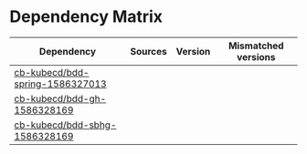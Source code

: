 # Dependency Matrix

Dependency | Sources | Version | Mismatched versions
---------- | ------- | ------- | -------------------
[cb-kubecd/bdd-spring-1586327013](https://github.com/cb-kubecd/bdd-spring-1586327013.git) |  | []() | 
[cb-kubecd/bdd-gh-1586328169](https://github.com/cb-kubecd/bdd-gh-1586328169.git) |  | []() | 
[cb-kubecd/bdd-sbhg-1586328169](https://github.com/cb-kubecd/bdd-sbhg-1586328169.git) |  | []() | 
